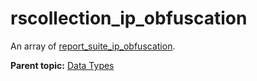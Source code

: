 # rscollection\_ip\_obfuscation

An array of [report\_suite\_ip\_obfuscation](r_report_suite_ip_obfuscation.md#).

**Parent topic:** [Data Types](../data_types/c_datatypes.md)

